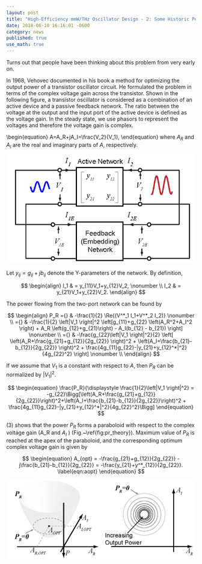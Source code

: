 ```yaml
---
layout: post
title: "High-Efficiency mmW/THz Oscillator Design - 2: Some Historic Perspectives"
date: 2018-06-10 16:16:01 -0600
category: news
published: true
use_math: true
---
```


<!--more-->

[//]: # (Turns out that people have been thinking about this problem from very early on. In 1968, Vehovec documented in his book a method for optimizing the output power of a transistor oscillator circuit. He formulated the problem in terms of the complex voltage gain across the transistor. Shown in the following figure, a transistor oscillator is considered as a combination of an active device and a passive feedback network. The ratio between the voltage at the output and the input port of the active device is defined as the voltage gain. In the steady state, we use phasors to represent the voltages and therefore the voltage gain is complex.)

Turns out that people have been thinking about this problem from very early on.

In 1968, Vehovec documented in his book a method for optimizing the output power of a transistor oscillator circuit. He formulated the problem in terms of the complex voltage gain across the transistor. Shown in the following figure, a transistor oscillator is considered as a combination of an active device and a passive feedback network. The ratio between the voltage at the output and the input port of the active device is defined as the voltage gain. In the steady state, we use phasors to represent the voltages and therefore the voltage gain is complex.

\begin{equation}
    A=A_R+jA_I=\frac{V_2}{V_1},
\end{equation}
where $A_R$ and $A_I$ are the real and imaginary parts of $A$, respectively.

![2-port](high-efficiency-oscillator/2port.png)

Let $y_{ij}=g_{ij}+jb_{ij}$ denote the Y-parameters of the network. By definition,

$$
\begin{align}
	I_1 & = y_{11}V_1+y_{12}V_2, \nonumber \\
	I_2 & = y_{21}V_1+y_{22}V_2.
\end{align}
$$

The power flowing from the two-port network can be found by  

$$
\begin{align}
	P_R ={} & -\frac{1}{2} \Re{(V^*_1 I_1+V^*_2 I_2)} \nonumber \\
      ={} & -\frac{1}{2} \left|V_1 \right|^2 \left[g_{11}+g_{22} \left(A_R^2+A_I^2 \right) + A_R \left(g_{12}+g_{21}\right) - A_I(b_{12} - b_{21}) \right] \nonumber \\
	    ={}	& -\frac{g_{22}\left|V_1 \right|^2}{2} \left[ \left(A_R+\frac{g_{21}+g_{12}}{2g_{22}} \right)^2 + \left(A_I+\frac{b_{21}-b_{12}}{2g_{22}} \right)^2 + \frac{4g_{11}g_{22}-|y_{21}+y_{12}^*|^2}{4g_{22}^2} \right] \nonumber \\
\end{align}
$$

If we assume that $V_1$ is a constant with respect to $A$, then $P_R$ can be normalized by $|V_1|^2$.

$$
\begin{equation}
  \frac{P_R}{\displaystyle \frac{1}{2}\left|V_1 \right|^2} = -g_{22}\Bigg[\left(A_R+\frac{g_{21}+g_{12}}{2g_{22}}\right)^2+\left(A_I+\frac{b_{21}-b_{12}}{2g_{22}}\right)^2 + \frac{4g_{11}g_{22}-|y_{21}+y_{12}^*|^2}{4g_{22}^2}\Bigg]
\end{equation}
$$

(3) shows that the power $P_R$ forms a paraboloid with respect to the complex voltage gain (A_R and $A_I$ ) (Fig.~\ref{fig:pr_theory}). Maximum value of $P_R$ is reached at the apex of the paraboloid, and the corresponding optimum complex voltage gain is given by

$$
\begin{equation}
    A_{opt} = -\frac{g_{21}+g_{12}}{2g_{22}} - j\frac{b_{21}-b_{12}}{2g_{22}} = -\frac{y_{21}+y^*_{12}}{2g_{22}}.
    \label{eqn:aopt}
\end{equation}
$$

![Pr Theory](high-efficiency-oscillator/pr_theory.png)
